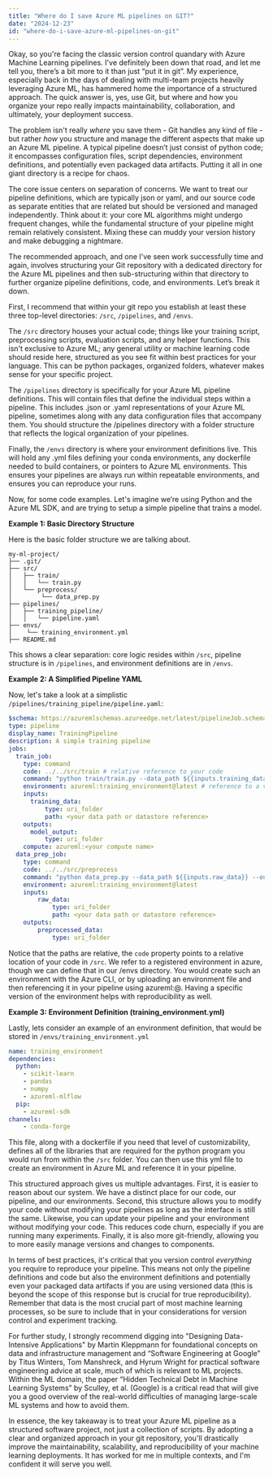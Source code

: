```yaml
---
title: "Where do I save Azure ML pipelines on GIT?"
date: "2024-12-23"
id: "where-do-i-save-azure-ml-pipelines-on-git"
---
```


Okay, so you're facing the classic version control quandary with Azure Machine Learning pipelines. I've definitely been down that road, and let me tell you, there’s a bit more to it than just “put it in git”. My experience, especially back in the days of dealing with multi-team projects heavily leveraging Azure ML, has hammered home the importance of a structured approach. The quick answer is, yes, use Git, but where and how you organize your repo really impacts maintainability, collaboration, and ultimately, your deployment success.

The problem isn't really *where* you save them - Git handles any kind of file - but rather *how* you structure and manage the different aspects that make up an Azure ML pipeline. A typical pipeline doesn’t just consist of python code; it encompasses configuration files, script dependencies, environment definitions, and potentially even packaged data artifacts. Putting it all in one giant directory is a recipe for chaos.

The core issue centers on separation of concerns. We want to treat our pipeline definitions, which are typically json or yaml, and our source code as separate entities that are related but should be versioned and managed independently. Think about it: your core ML algorithms might undergo frequent changes, while the fundamental structure of your pipeline might remain relatively consistent. Mixing these can muddy your version history and make debugging a nightmare.

The recommended approach, and one I've seen work successfully time and again, involves structuring your Git repository with a dedicated directory for the Azure ML pipelines and then sub-structuring within that directory to further organize pipeline definitions, code, and environments. Let’s break it down.

First, I recommend that within your git repo you establish at least these three top-level directories: `/src`, `/pipelines`, and `/envs`.

The `/src` directory houses your actual code; things like your training script, preprocessing scripts, evaluation scripts, and any helper functions. This isn't exclusive to Azure ML; any general utility or machine learning code should reside here, structured as you see fit within best practices for your language. This can be python packages, organized folders, whatever makes sense for your specific project.

The `/pipelines` directory is specifically for your Azure ML pipeline definitions. This will contain files that define the individual steps within a pipeline. This includes .json or .yaml representations of your Azure ML pipeline, sometimes along with any data configuration files that accompany them. You should structure the /pipelines directory with a folder structure that reflects the logical organization of your pipelines.

Finally, the `/envs` directory is where your environment definitions live. This will hold any .yml files defining your conda environments, any dockerfile needed to build containers, or pointers to Azure ML environments. This ensures your pipelines are always run within repeatable environments, and ensures you can reproduce your runs.

Now, for some code examples. Let's imagine we’re using Python and the Azure ML SDK, and are trying to setup a simple pipeline that trains a model.

**Example 1: Basic Directory Structure**

Here is the basic folder structure we are talking about.

```
my-ml-project/
├── .git/
├── src/
│   ├── train/
│   │   └── train.py
│   └── preprocess/
│        └── data_prep.py
├── pipelines/
│   ├── training_pipeline/
│   │   └── pipeline.yaml
├── envs/
│    └── training_environment.yml
├── README.md
```

This shows a clear separation: core logic resides within `/src`, pipeline structure is in `/pipelines`, and environment definitions are in `/envs`.

**Example 2: A Simplified Pipeline YAML**

Now, let's take a look at a simplistic `/pipelines/training_pipeline/pipeline.yaml`:

```yaml
$schema: https://azuremlschemas.azureedge.net/latest/pipelineJob.schema.json
type: pipeline
display_name: TrainingPipeline
description: A simple training pipeline
jobs:
  train_job:
    type: command
    code: ../../src/train # relative reference to your code
    command: "python train/train.py --data_path ${{inputs.training_data}}"
    environment: azureml:training_environment@latest # reference to a versioned env
    inputs:
      training_data:
          type: uri_folder
          path: <your data path or datastore reference>
    outputs:
      model_output:
          type: uri_folder
    compute: azureml:<your compute name>
  data_prep_job:
    type: command
    code: ../../src/preprocess
    command: "python data_prep.py --data_path ${{inputs.raw_data}} --output_path ${{outputs.preprocessed_data}}"
    environment: azureml:training_environment@latest
    inputs:
        raw_data:
            type: uri_folder
            path: <your data path or datastore reference>
    outputs:
        preprocessed_data:
            type: uri_folder
```

Notice that the paths are relative, the `code` property points to a relative location of your code in `/src`. We refer to a registered environment in azure, though we can define that in our /envs directory. You would create such an environment with the Azure CLI, or by uploading an environment file and then referencing it in your pipeline using azureml:<environment name>@<environment version>. Having a specific version of the environment helps with reproducibility as well.

**Example 3: Environment Definition (training_environment.yml)**

Lastly, lets consider an example of an environment definition, that would be stored in `/envs/training_environment.yml`

```yaml
name: training_environment
dependencies:
  python:
    - scikit-learn
    - pandas
    - numpy
    - azureml-mlflow
  pip:
    - azureml-sdk
channels:
    - conda-forge
```

This file, along with a dockerfile if you need that level of customizability, defines all of the libraries that are required for the python program you would run from within the `/src` folder. You can then use this yml file to create an environment in Azure ML and reference it in your pipeline.

This structured approach gives us multiple advantages. First, it is easier to reason about our system. We have a distinct place for our code, our pipeline, and our environments. Second, this structure allows you to modify your code without modifying your pipelines as long as the interface is still the same. Likewise, you can update your pipeline and your environment without modifying your code. This reduces code churn, especially if you are running many experiments. Finally, it is also more git-friendly, allowing you to more easily manage versions and changes to components.

In terms of best practices, it's critical that you version control *everything* you require to reproduce your pipeline. This means not only the pipeline definitions and code but also the environment definitions and potentially even your packaged data artifacts if you are using versioned data (this is beyond the scope of this response but is crucial for true reproducibility). Remember that data is the most crucial part of most machine learning processes, so be sure to include that in your considerations for version control and experiment tracking.

For further study, I strongly recommend digging into "Designing Data-Intensive Applications" by Martin Kleppmann for foundational concepts on data and infrastructure management and “Software Engineering at Google” by Titus Winters, Tom Manshreck, and Hyrum Wright for practical software engineering advice at scale, much of which is relevant to ML projects. Within the ML domain, the paper “Hidden Technical Debt in Machine Learning Systems” by Sculley, et al. (Google) is a critical read that will give you a good overview of the real-world difficulties of managing large-scale ML systems and how to avoid them.

In essence, the key takeaway is to treat your Azure ML pipeline as a structured software project, not just a collection of scripts. By adopting a clear and organized approach in your git repository, you'll drastically improve the maintainability, scalability, and reproducibility of your machine learning deployments. It has worked for me in multiple contexts, and I'm confident it will serve you well.
